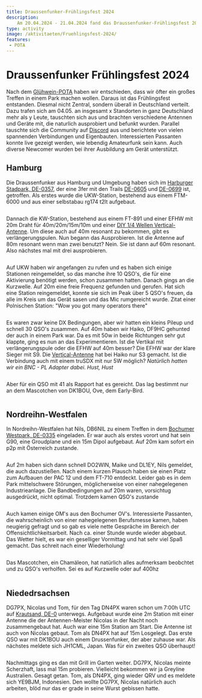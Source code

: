 ```yaml
---
title: Draussenfunker-Frühlingsfest 2024
description: 
    Am 20.04.2024 - 21.04.2024 fand das Draussenfunker-Frühlingsfest 2024 statt.
type: activity
image: /aktivitaeten/Fruehlingsfest-2024/
features:
 - POTA
---
```

# Draussenfunker Frühlingsfest 2024

Nach dem [Glühwein-POTA](https://draussenfunker.de/aktivitaeten/2023-12-09-Jahresrueckblick.html) haben wir entschieden, dass wir öfter ein großes Treffen in einem Park machen wollen. Daraus ist das Frühlingsfest entstanden. Diesmal nicht Zentral, sondern überall in Deutschland verteilt. Dazu trafen sich am 04.05. an insgesamt x Standorten in ganz Deutschland mehr als y Leute, tauschten sich aus und brachten verschiedene Antennen und Geräte mit, die naturlich ausprobiert und befunkt wurden. Parallel tauschte sich die Community auf [Discord](https://discord.gg/4RkRRwXtty) aus und berichtete von vielen spannenden Verbindungen und Eigenbauten. Interessierten Passanten konnte live gezeigt werden, wie lebendig Amateurfunk sein kann. Auch diverse Newcomer wurden bei ihrer Ausbildung am Gerät unterstützt.


## Hamburg

Die Draussenfunker aus Hamburg und Umgebung haben sich im [Harburger Stadpark, DE-0357](https://pota.app/#/park/DE-0357), der eine 3fer mit den Trails [DE-0605](https://pota.app/#/park/DE-0605) und [DE-0699](https://pota.app/#/park/DE-0699) ist, getroffen. Als erstes wurde die UKW-Station, bestehend aus einem FTM-6000 und aus einer selbstabau rg174 t2lt aufgebaut.

![]()

Dannach die KW-Station, bestehend aus einem FT-891 und einer EFHW mit 20m Draht für 40m/20m/15m/10m und einer [DIY 1/4 Wellen Vertical-Antenne](/diy/teleskop-viertelwellen-vertical.html). Um diese auch auf 40m resonant zu bekommen, gibt es verlängerungspulen. Nun begann das Ausprobieren. Ist die Antenne auf 80m resonant wenn man zwei benutzt? Nein. Sie ist dann auf 60m resonant. Also nächstes mal mit drei ausprobieren.

![]()

Auf UKW haben wir angefangen zu rufen und es haben sich einige Stationen reingemeldet, so das manche ihre 10 QSO's, die für eine Aktivierung benötigt werden, schon zusammen hatten. Danach gings an die Kurzwelle. Auf 20m eine freie Frequenz gefunden und gerufen. Hat sich eine Station reingemeldet, konnte sie sich im Peak über 5 QSO's freuen, da alle im Kreis um das Gerät sasen und das Mic rumgereicht wurde. Zitat einer Polnischen Station: "Wow you got many operators there"

![]()

Es waren zwar keine DX Bedingungen, aber wir hatten ein kleins Pileup und schnell 30 QSO's zusammen. Auf 40m haben wir Haiko, DF9HC gehunted der auch in einem Park war. Da es mit 50w in beide Richtungen sehr gut klappte, ging es nun an das Experimentieren. Ist die Vertikal mit verlängerungspule oder die EFHW auf 40m besser? Die EFHW war der klare Sieger mit S9. Die [Vertical-Antenne](/diy/teleskop-viertelwellen-vertical.html) hat bei Haiko nur S3 gemacht. Ist die Verbindung auch mit einem truSDX mit nur 5W möglich? *Natürlich hatten wir ein BNC - PL Adapter dabei. Hust, Hust*

![]()

Aber für ein QSO mit 41 als Rapport hat es gereicht. Das lag bestimmt nur an dem Mascotchen von DK1BOU, Ove, dem Early-Bird.

![]()

## Nordreihn-Westfalen

In Nordreihn-Westfalen hat Nils, DB6NIL zu einem Treffen in dem [Bochumer Westpark, DE-0335](https://pota.app/#/park/DE-0335) eingeladen. Er war auch als erstes vorort und hat sein G90, eine Groudplane und ein 15m Dipol aufgebaut. Auf 20m kam sofort ein p2p mit Österreich zustande.

![]()

Auf 2m haben sich dann schnell DO2WIN, Maike und DL1EY, Nils gemeldet, die auch dazustießen. Nach einem kurzen Plausch haben sie einen Platz zum Aufbauen der PAC 12 und dem FT-710 entdeckt. Leider gab es in dem Park mittelschwere Störungen, möglicherweise von einer nahegelegenen Industrieanlage. Die Bandbedingungen auf 20m waren, vorsichtug ausgedrückt, nicht optimal. Trotzdem kamen QSO's zustande

![]()

Auch kamen einige OM's aus den Bochumer OV's. Interessierte Passanten, die wahrscheinlich von einer nahegelegenen Berufsmesse kamen, haben neugierig gefragt und so gab es viele nette Gespräche im Bereich der Offensichtlichkeitsarbeit. Nach ca. einer Stunde  wurde wieder abgebaut. Das Wetter hielt, es war ein geselliger Vormittag und hat sehr viel Spaß gemacht. Das schreit nach einer Wiederholung!

![]()

Das Mascotchen, ein Chamäleon, hat natürlich alles aufmerksam beobchtet und zu QSO's verholfen. Sei es auf Kurzwelle oder auf 400hz

![]()

## Niededrsachsen

DG7PX, Nicolas und Tom, für den Tag DN4PX waren schon um 7:00h UTC auf [Krautsand, DE-0]() unterwegs. Aufgebaut wurde eine 2m Station mit einer Antenne die der Antennen-Meister Nicolas in der Nacht noch zusammengebaut hat. Auch war eine 15m Station am Start. Die Antenne ist auch von Nicolas gebaut. Tom als DN4PX hat auf 15m Losgelegt. Das erste QSO war mit DK1BOU auch einem Drussenfunker, der aber zuhause war. Als nächstes meldete sich JH1CML, Japan. Was für ein zweites QSO überhaupt!

![]()

Nachmittags ging es dan mit Grill im Garten weiter. DG7PX, Nicolas meinte Scherzhaft, lass mal 15m probieren. Vielleicht bekommen wir ja Greyline Australien. Gesagt getan. Tom, als DN4PX, ging wieder QRV und es meldete sich YE9BJM, Indonesien. Den wollte DG7PX, Nicolas natürlich auch arbeiten, blöd nur das er grade in seine Wurst gebissen hatte.

![]()
